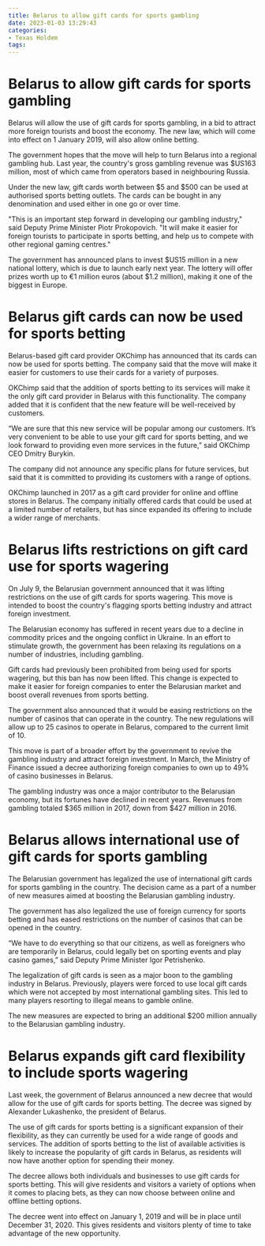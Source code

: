 ```yaml
---
title: Belarus to allow gift cards for sports gambling
date: 2023-01-03 13:29:43
categories:
- Texas Holdem
tags:
---
```



#  Belarus to allow gift cards for sports gambling

Belarus will allow the use of gift cards for sports gambling, in a bid to attract more foreign tourists and boost the economy. The new law, which will come into effect on 1 January 2019, will also allow online betting.

The government hopes that the move will help to turn Belarus into a regional gambling hub. Last year, the country's gross gambling revenue was $US163 million, most of which came from operators based in neighbouring Russia.

Under the new law, gift cards worth between $5 and $500 can be used at authorised sports betting outlets. The cards can be bought in any denomination and used either in one go or over time.

"This is an important step forward in developing our gambling industry," said Deputy Prime Minister Piotr Prokopovich. "It will make it easier for foreign tourists to participate in sports betting, and help us to compete with other regional gaming centres."

The government has announced plans to invest $US15 million in a new national lottery, which is due to launch early next year. The lottery will offer prizes worth up to €1 million euros (about $1.2 million), making it one of the biggest in Europe.

#  Belarus gift cards can now be used for sports betting

Belarus-based gift card provider OKChimp has announced that its cards can now be used for sports betting. The company said that the move will make it easier for customers to use their cards for a variety of purposes.

OKChimp said that the addition of sports betting to its services will make it the only gift card provider in Belarus with this functionality. The company added that it is confident that the new feature will be well-received by customers.

“We are sure that this new service will be popular among our customers. It’s very convenient to be able to use your gift card for sports betting, and we look forward to providing even more services in the future,” said OKChimp CEO Dmitry Burykin.

The company did not announce any specific plans for future services, but said that it is committed to providing its customers with a range of options.

OKChimp launched in 2017 as a gift card provider for online and offline stores in Belarus. The company initially offered cards that could be used at a limited number of retailers, but has since expanded its offering to include a wider range of merchants.

#  Belarus lifts restrictions on gift card use for sports wagering

On July 9, the Belarusian government announced that it was lifting restrictions on the use of gift cards for sports wagering. This move is intended to boost the country's flagging sports betting industry and attract foreign investment.

The Belarusian economy has suffered in recent years due to a decline in commodity prices and the ongoing conflict in Ukraine. In an effort to stimulate growth, the government has been relaxing its regulations on a number of industries, including gambling.

Gift cards had previously been prohibited from being used for sports wagering, but this ban has now been lifted. This change is expected to make it easier for foreign companies to enter the Belarusian market and boost overall revenues from sports betting.

The government also announced that it would be easing restrictions on the number of casinos that can operate in the country. The new regulations will allow up to 25 casinos to operate in Belarus, compared to the current limit of 10.

This move is part of a broader effort by the government to revive the gambling industry and attract foreign investment. In March, the Ministry of Finance issued a decree authorizing foreign companies to own up to 49% of casino businesses in Belarus.

The gambling industry was once a major contributor to the Belarusian economy, but its fortunes have declined in recent years. Revenues from gambling totaled $365 million in 2017, down from $427 million in 2016.

#  Belarus allows international use of gift cards for sports gambling

The Belarusian government has legalized the use of international gift cards for sports gambling in the country. The decision came as a part of a number of new measures aimed at boosting the Belarusian gambling industry.

The government has also legalized the use of foreign currency for sports betting and has eased restrictions on the number of casinos that can be opened in the country.

“We have to do everything so that our citizens, as well as foreigners who are temporarily in Belarus, could legally bet on sporting events and play casino games,” said Deputy Prime Minister Igor Petrishenko.

The legalization of gift cards is seen as a major boon to the gambling industry in Belarus. Previously, players were forced to use local gift cards which were not accepted by most international gambling sites. This led to many players resorting to illegal means to gamble online.

The new measures are expected to bring an additional $200 million annually to the Belarusian gambling industry.

#  Belarus expands gift card flexibility to include sports wagering

Last week, the government of Belarus announced a new decree that would allow for the use of gift cards for sports betting. The decree was signed by Alexander Lukashenko, the president of Belarus.

The use of gift cards for sports betting is a significant expansion of their flexibility, as they can currently be used for a wide range of goods and services. The addition of sports betting to the list of available activities is likely to increase the popularity of gift cards in Belarus, as residents will now have another option for spending their money.

The decree allows both individuals and businesses to use gift cards for sports betting. This will give residents and visitors a variety of options when it comes to placing bets, as they can now choose between online and offline betting options.

The decree went into effect on January 1, 2019 and will be in place until December 31, 2020. This gives residents and visitors plenty of time to take advantage of the new opportunity.